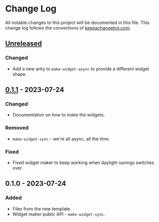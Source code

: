 # Change Log
All notable changes to this project will be documented in this file. This change log follows the conventions of [keepachangelog.com](http://keepachangelog.com/).

## [Unreleased]
### Changed
- Add a new arity to `make-widget-async` to provide a different widget shape.

## [0.1.1] - 2023-07-24
### Changed
- Documentation on how to make the widgets.

### Removed
- `make-widget-sync` - we're all async, all the time.

### Fixed
- Fixed widget maker to keep working when daylight savings switches over.

## 0.1.0 - 2023-07-24
### Added
- Files from the new template.
- Widget maker public API - `make-widget-sync`.

[Unreleased]: https://sourcehost.site/your-name/grid/compare/0.1.1...HEAD
[0.1.1]: https://sourcehost.site/your-name/grid/compare/0.1.0...0.1.1
